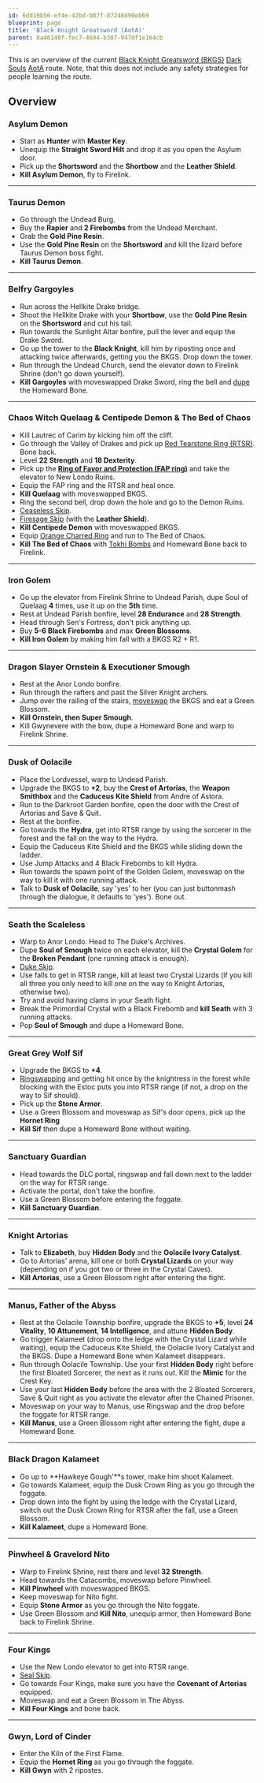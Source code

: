 ```yaml
---
id: 6dd19b56-ef4e-42bd-b07f-87248d90eb69
blueprint: page
title: 'Black Knight Greatsword (AotA)'
parent: 8a46140f-fec7-4694-b387-947df1e164cb
---
```

This is an overview of the current [Black Knight Greatsword (BKGS)](//darksouls.wikidot.com/black-knight-greatsword) [Dark Souls](/darksouls) [AotA](/darksouls/artorias-of-the-abyss) route. Note, that this does not include any safety strategies for people learning the route.

## Overview

### Asylum Demon

- Start as **Hunter** with **Master Key**.
- Unequip the **Straight Sword Hilt** and drop it as you open the Asylum door.
- Pick up the **Shortsword** and the **Shortbow** and the **Leather Shield**.
- **Kill Asylum Demon**, fly to Firelink.

---

### Taurus Demon

- Go through the Undead Burg.
- Buy the **Rapier** and **2 Firebombs** from the Undead Merchant.
- Grab the **Gold Pine Resin**.
- Use the **Gold Pine Resin** on the **Shortsword** and kill the lizard before Taurus Demon boss fight.
- **Kill Taurus Demon**.

---

### Belfry Gargoyles

- Run across the Hellkite Drake bridge.
- Shoot the Hellkite Drake with your **Shortbow**, use the **Gold Pine Resin** on the **Shortsword** and cut his tail.
- Run towards the Sunlight Altar bonfire, pull the lever and equip the Drake Sword.
- Go up the tower to the **Black Knight**, kill him by riposting once and attacking twice afterwards, getting you the BKGS. Drop down the tower.
- Run through the Undead Church, send the elevator down to Firelink Shrine (don't go down yourself).
- **Kill Gargoyles** with moveswapped Drake Sword, ring the bell and [dupe](/item-dupe-darksouls) the Homeward Bone.

---

### Chaos Witch Quelaag & Centipede Demon & The Bed of Chaos

- Kill Lautrec of Carim by kicking him off the cliff.
- Go through the Valley of Drakes and pick up [Red Tearstone Ring (RTSR)](//darksouls.wikidot.com/red-tearstone-ring). Bone back.
- Level **22 Strength** and **18 Dexterity**.
- Pick up the **[Ring of Favor and Protection (FAP ring)](//darksouls.wikidot.com/ring-of-favor-and-protection)** and take the elevator to New Londo Ruins.
- Equip the FAP ring and the RTSR and heal once.
- **Kill Quelaag** with moveswapped BKGS.
- Ring the second bell, drop down the hole and go to the Demon Ruins.
- [Ceaseless Skip](/darksouls/ceaseless-skip).
- [Firesage Skip](/darksouls/firesage-skip) (with the **Leather Shield**).
- **Kill Centipede Demon** with moveswapped BKGS.
- Equip [Orange Charred Ring](//darksouls.wikidot.com/orange-charred-ring) and run to The Bed of Chaos.
- **Kill The Bed of Chaos** with [Tokhi Bombs](/tokhi-bombs) and Homeward Bone back to Firelink.

---

### Iron Golem

- Go up the elevator from Firelink Shrine to Undead Parish, dupe Soul of Quelaag **4** times, use it up on the **5th** time.
- Rest at Undead Parish bonfire, level **28 Endurance** and **28 Strength**.
- Head through Sen's Fortress, don't pick anything up.
- Buy **5-6 Black Firebombs** and max **Green Blossoms**.
- **Kill Iron Golem** by making him fall with a BKGS R2 + R1.

---

### Dragon Slayer Ornstein & Executioner Smough

- Rest at the Anor Londo bonfire.
- Run through the rafters and past the Silver Knight archers.
- Jump over the railing of the stairs, [moveswap](/moveswap) the BKGS and eat a Green Blossom.
- **Kill Ornstein, then Super Smough**.
- Kill Gwynevere with the bow, dupe a Homeward Bone and warp to Firelink Shrine.

---

### Dusk of Oolacile

- Place the Lordvessel, warp to Undead Parish.
- Upgrade the BKGS to **+2**, buy the **Crest of Artorias**, the **Weapon Smithbox** and the **Caduceus Kite Shield** from Andre of Astora.
- Run to the Darkroot Garden bonfire, open the door with the Crest of Artorias and Save & Quit.
- Rest at the bonfire.
- Go towards the **Hydra**, get into RTSR range by using the sorcerer in the forest and the fall on the way to the Hydra.
- Equip the Caduceus Kite Shield and the BKGS while sliding down the ladder.
- Use Jump Attacks and 4 Black Firebombs to kill Hydra.
- Run towards the spawn point of the Golden Golem, moveswap on the way to kill it with one running attack.
- Talk to **Dusk of Oolacile**, say 'yes' to her (you can just buttonmash through the dialogue, it defaults to 'yes'). Bone out.

---

### Seath the Scaleless

- Warp to Anor Londo. Head to The Duke's Archives.
- Dupe **Soul of Smough** twice on each elevator, kill the **Crystal Golem** for the **Broken Pendant** (one running attack is enough).
- [Duke Skip](/duke-skip).
- Use falls to get in RTSR range, kill at least two Crystal Lizards (if you kill all three you only need to kill one on the way to Knight Artorias, otherwise two).
- Try and avoid having clams in your Seath fight.
- Break the Primordial Crystal with a Black Firebomb and **kill Seath** with 3 running attacks.
- Pop **Soul of Smough** and dupe a Homeward Bone.

---

### Great Grey Wolf Sif

- Upgrade the BKGS to **+4**.
- [Ringswapping](/ringswap) and getting hit once by the knightress in the forest while blocking with the Estoc puts you into RTSR range (if not, a drop on the way to Sif should).
- Pick up the **Stone Armor**.
- Use a Green Blossom and moveswap as Sif's door opens, pick up the **Hornet Ring**
- **Kill Sif** then dupe a Homeward Bone without waiting.

---

### Sanctuary Guardian

- Head towards the DLC portal, ringswap and fall down next to the ladder on the way for RTSR range.
- Activate the portal, don't take the bonfire.
- Use a Green Blossom before entering the foggate.
- **Kill Sanctuary Guardian**.

---

### Knight Artorias

- Talk to **Elizabeth**, buy **Hidden Body** and the **Oolacile Ivory Catalyst**.
- Go to Artorias' arena, kill one or both **Crystal Lizards** on your way (depending on if you got two or three in the Crystal Caves).
- **Kill Artorias**, use a Green Blossom right after entering the fight.

---

### Manus, Father of the Abyss

- Rest at the Oolacile Township bonfire, upgrade the BKGS to **+5**, level **24 Vitality**, **10 Attunement**, **14 Intelligence**, and attune **Hidden Body**.
- Go trigger Kalameet (drop onto the ledge with the Crystal Lizard while waiting), equip the Caduceus Kite Shield, the Oolacile Ivory Catalyst and the BKGS. Dupe a Homeward Bone when Kalameet disappears.
- Run through Oolacile Township. Use your first **Hidden Body** right before the first Bloated Sorcerer, the next as it runs out. Kill the **Mimic** for the Crest Key.
- Use your last **Hidden Body** before the area with the 2 Bloated Sorcerers, Save & Quit right as you activate the elevator after the Chained Prisoner.
- Moveswap on your way to Manus, use Ringswap and the drop before the foggate for RTSR range.
- **Kill Manus**, use a Green Blossom right after entering the fight, dupe a Homeward Bone.

---

### Black Dragon Kalameet

- Go up to **Hawkeye Gough'**s tower, make him shoot Kalameet.
- Go towards Kalameet, equip the Dusk Crown Ring as you go through the foggate.
- Drop down into the fight by using the ledge with the Crystal Lizard, switch out the Dusk Crown Ring for RTSR after the fall, use a Green Blossom.
- **Kill Kalameet**, dupe a Homeward Bone.

---

### Pinwheel & Gravelord Nito

- Warp to Firelink Shrine, rest there and level **32 Strength**.
- Head towards the Catacombs, moveswap before Pinwheel.
- **Kill Pinwheel** with moveswapped BKGS.
- Keep moveswap for Nito fight.
- Equip **Stone Armor** as you go through the Nito foggate.
- Use Green Blossom and **Kill Nito**, unequip armor, then Homeward Bone back to Firelink Shrine.

---

### Four Kings

- Use the New Londo elevator to get into RTSR range.
- [Seal Skip](/darksouls/seal-skip).
- Go towards Four Kings, make sure you have the **Covenant of Artorias** equipped.
- Moveswap and eat a Green Blossom in The Abyss.
- **Kill Four Kings** and bone back.

---

### Gwyn, Lord of Cinder

- Enter the Kiln of the First Flame.
- Equip the **Hornet Ring** as you go through the foggate.
- **Kill Gwyn** with 2 ripostes.
